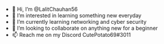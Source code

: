 - 👋 Hi, I’m @LalitChauhan56
- 👀 I’m interested in learning something new everyday
- 🌱 I’m currently learning networking and cyber security
- 💞️ I’m looking to collaborate on anything new for a beginner
- 📫 Reach me on my Discord CutePotato69#3011

<!---
LalitChauhan56/LalitChauhan56 is a ✨ special ✨ repository because its `README.md` (this file) appears on your GitHub profile.
You can click the Preview link to take a look at your changes.
--->
